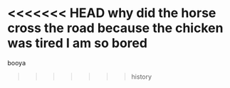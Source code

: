 <<<<<<< HEAD
why did the horse cross the road
because the chicken was tired
I am so bored
=======
booya
>>>>>>> history
